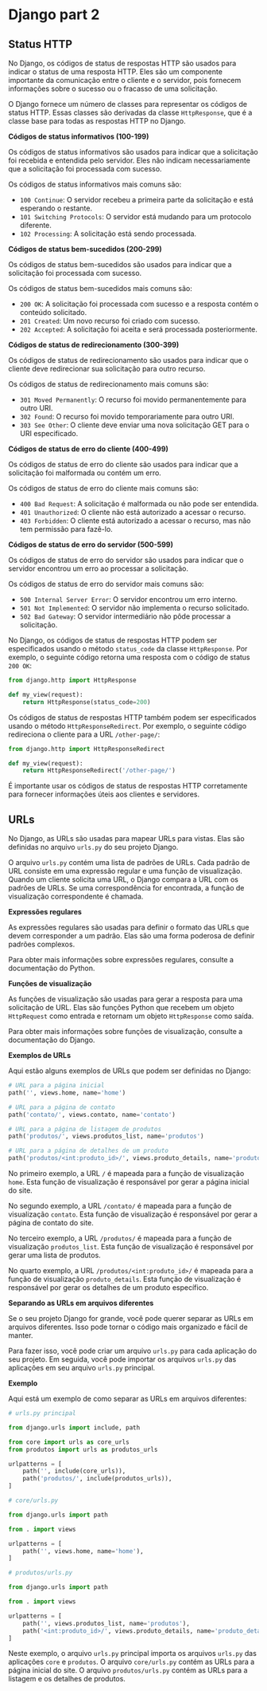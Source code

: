 # Django part 2

## Status HTTP

No Django, os códigos de status de respostas HTTP são usados ​​para indicar o status de uma resposta HTTP. Eles são um componente importante da comunicação entre o cliente e o servidor, pois fornecem informações sobre o sucesso ou o fracasso de uma solicitação.

O Django fornece um número de classes para representar os códigos de status HTTP. Essas classes são derivadas da classe `HttpResponse`, que é a classe base para todas as respostas HTTP no Django.

**Códigos de status informativos (100-199)**

Os códigos de status informativos são usados ​​para indicar que a solicitação foi recebida e entendida pelo servidor. Eles não indicam necessariamente que a solicitação foi processada com sucesso.

Os códigos de status informativos mais comuns são:

* `100 Continue`: O servidor recebeu a primeira parte da solicitação e está esperando o restante.
* `101 Switching Protocols`: O servidor está mudando para um protocolo diferente.
* `102 Processing`: A solicitação está sendo processada.

**Códigos de status bem-sucedidos (200-299)**

Os códigos de status bem-sucedidos são usados ​​para indicar que a solicitação foi processada com sucesso.

Os códigos de status bem-sucedidos mais comuns são:

* `200 OK`: A solicitação foi processada com sucesso e a resposta contém o conteúdo solicitado.
* `201 Created`: Um novo recurso foi criado com sucesso.
* `202 Accepted`: A solicitação foi aceita e será processada posteriormente.

**Códigos de status de redirecionamento (300-399)**

Os códigos de status de redirecionamento são usados ​​para indicar que o cliente deve redirecionar sua solicitação para outro recurso.

Os códigos de status de redirecionamento mais comuns são:

* `301 Moved Permanently`: O recurso foi movido permanentemente para outro URI.
* `302 Found`: O recurso foi movido temporariamente para outro URI.
* `303 See Other`: O cliente deve enviar uma nova solicitação GET para o URI especificado.

**Códigos de status de erro do cliente (400-499)**

Os códigos de status de erro do cliente são usados ​​para indicar que a solicitação foi malformada ou contém um erro.

Os códigos de status de erro do cliente mais comuns são:

* `400 Bad Request`: A solicitação é malformada ou não pode ser entendida.
* `401 Unauthorized`: O cliente não está autorizado a acessar o recurso.
* `403 Forbidden`: O cliente está autorizado a acessar o recurso, mas não tem permissão para fazê-lo.

**Códigos de status de erro do servidor (500-599)**

Os códigos de status de erro do servidor são usados ​​para indicar que o servidor encontrou um erro ao processar a solicitação.

Os códigos de status de erro do servidor mais comuns são:

* `500 Internal Server Error`: O servidor encontrou um erro interno.
* `501 Not Implemented`: O servidor não implementa o recurso solicitado.
* `502 Bad Gateway`: O servidor intermediário não pôde processar a solicitação.

No Django, os códigos de status de respostas HTTP podem ser especificados usando o método `status_code` da classe `HttpResponse`. Por exemplo, o seguinte código retorna uma resposta com o código de status `200 OK`:

```python
from django.http import HttpResponse

def my_view(request):
    return HttpResponse(status_code=200)
```

Os códigos de status de respostas HTTP também podem ser especificados usando o método `HttpResponseRedirect`. Por exemplo, o seguinte código redireciona o cliente para a URL `/other-page/`:

```python
from django.http import HttpResponseRedirect

def my_view(request):
    return HttpResponseRedirect('/other-page/')
```

É importante usar os códigos de status de respostas HTTP corretamente para fornecer informações úteis aos clientes e servidores.

## URLs

No Django, as URLs são usadas para mapear URLs para vistas. Elas são definidas no arquivo `urls.py` do seu projeto Django.

O arquivo `urls.py` contém uma lista de padrões de URLs. Cada padrão de URL consiste em uma expressão regular e uma função de visualização. Quando um cliente solicita uma URL, o Django compara a URL com os padrões de URLs. Se uma correspondência for encontrada, a função de visualização correspondente é chamada.

**Expressões regulares**

As expressões regulares são usadas para definir o formato das URLs que devem corresponder a um padrão. Elas são uma forma poderosa de definir padrões complexos.

Para obter mais informações sobre expressões regulares, consulte a documentação do Python.

**Funções de visualização**

As funções de visualização são usadas para gerar a resposta para uma solicitação de URL. Elas são funções Python que recebem um objeto `HttpRequest` como entrada e retornam um objeto `HttpResponse` como saída.

Para obter mais informações sobre funções de visualização, consulte a documentação do Django.

**Exemplos de URLs**

Aqui estão alguns exemplos de URLs que podem ser definidas no Django:

```python
# URL para a página inicial
path('', views.home, name='home')

# URL para a página de contato
path('contato/', views.contato, name='contato')

# URL para a página de listagem de produtos
path('produtos/', views.produtos_list, name='produtos')

# URL para a página de detalhes de um produto
path('produtos/<int:produto_id>/', views.produto_details, name='produto_details')
```

No primeiro exemplo, a URL `/` é mapeada para a função de visualização `home`. Esta função de visualização é responsável por gerar a página inicial do site.

No segundo exemplo, a URL `/contato/` é mapeada para a função de visualização `contato`. Esta função de visualização é responsável por gerar a página de contato do site.

No terceiro exemplo, a URL `/produtos/` é mapeada para a função de visualização `produtos_list`. Esta função de visualização é responsável por gerar uma lista de produtos.

No quarto exemplo, a URL `/produtos/<int:produto_id>/` é mapeada para a função de visualização `produto_details`. Esta função de visualização é responsável por gerar os detalhes de um produto específico.

**Separando as URLs em arquivos diferentes**

Se o seu projeto Django for grande, você pode querer separar as URLs em arquivos diferentes. Isso pode tornar o código mais organizado e fácil de manter.

Para fazer isso, você pode criar um arquivo `urls.py` para cada aplicação do seu projeto. Em seguida, você pode importar os arquivos `urls.py` das aplicações em seu arquivo `urls.py` principal.

**Exemplo**

Aqui está um exemplo de como separar as URLs em arquivos diferentes:

```python
# urls.py principal

from django.urls import include, path

from core import urls as core_urls
from produtos import urls as produtos_urls

urlpatterns = [
    path('', include(core_urls)),
    path('produtos/', include(produtos_urls)),
]

# core/urls.py

from django.urls import path

from . import views

urlpatterns = [
    path('', views.home, name='home'),
]

# produtos/urls.py

from django.urls import path

from . import views

urlpatterns = [
    path('', views.produtos_list, name='produtos'),
    path('<int:produto_id>/', views.produto_details, name='produto_details'),
]
```

Neste exemplo, o arquivo `urls.py` principal importa os arquivos `urls.py` das aplicações `core` e `produtos`. O arquivo `core/urls.py` contém as URLs para a página inicial do site. O arquivo `produtos/urls.py` contém as URLs para a listagem e os detalhes de produtos.

